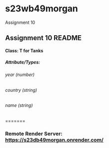 # s23wb49morgan
Assignment 10

## Assignment 10 README

#### Class: T for Tanks
##### Attribute/Types:
###### year (number)
###### country (string)
###### name (string)

=======

### Remote Render Server: https://s23db49morgan.onrender.com/
